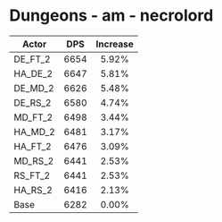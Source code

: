 # Dungeons - am - necrolord
| Actor | DPS | Increase |
|---|:---:|:---:|
|DE_FT_2|6654|5.92%|
|HA_DE_2|6647|5.81%|
|DE_MD_2|6626|5.48%|
|DE_RS_2|6580|4.74%|
|MD_FT_2|6498|3.44%|
|HA_MD_2|6481|3.17%|
|HA_FT_2|6476|3.09%|
|MD_RS_2|6441|2.53%|
|RS_FT_2|6441|2.53%|
|HA_RS_2|6416|2.13%|
|Base|6282|0.00%|

